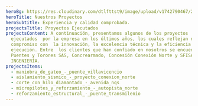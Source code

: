 ```yaml
---
heroBg: https://res.cloudinary.com/dtlfttst9/image/upload/v1742790467/29a8712_kud3oz.jpg
heroTitle: Nuestros Proyectos
heroSubtitle: Experiencia y calidad comprobada.
projectsTitle: Proyectos Ejecutados
projectsContent: A continuación, presentamos algunos de los proyectos
  ejecutados  por la empresa en los últimos años, los cuales reflejan nuestro
  compromiso con  la innovación, la excelencia técnica y la eficiencia en la
  ejecución. Entre  los clientes que han confiado en nosotros se encuentran Pyt
  Puentes y Torones SAS, Concrearmado, Concesión Conexión Norte y SFISA
  INGENIERÍA.
projectsItems:
  - maniobra_de_gateo_-_puente_villavicencio
  - aislamiento_sismico_-_proyecto_conexion_norte
  - corte_con_hilo_diamantado_-_avenida_nqs
  - micropilotes_y_reforzamiento_-_autopista_norte
  - reforzamiento_estructural_-_puente_transmilenio
---
```

